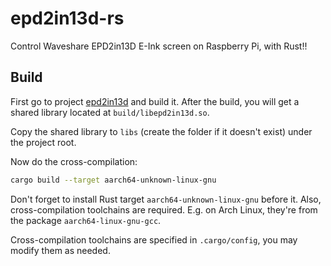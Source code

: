 epd2in13d-rs
====

Control Waveshare EPD2in13D E-Ink screen on Raspberry Pi, with Rust!!

## Build

First go to project [epd2in13d](https://github.com/bczhc/epd2in13d) and build it. After the build,
you will get a shared library located at `build/libepd2in13d.so`.

Copy the shared library to `libs` (create the folder if it doesn't exist) under the project root.

Now do the cross-compilation:
```bash
cargo build --target aarch64-unknown-linux-gnu
```

Don't forget to install Rust target `aarch64-unknown-linux-gnu` before it. Also, cross-compilation
toolchains are required. E.g. on Arch Linux, they're from the package `aarch64-linux-gnu-gcc`.

Cross-compilation toolchains are specified in `.cargo/config`, you may modify them as needed.
